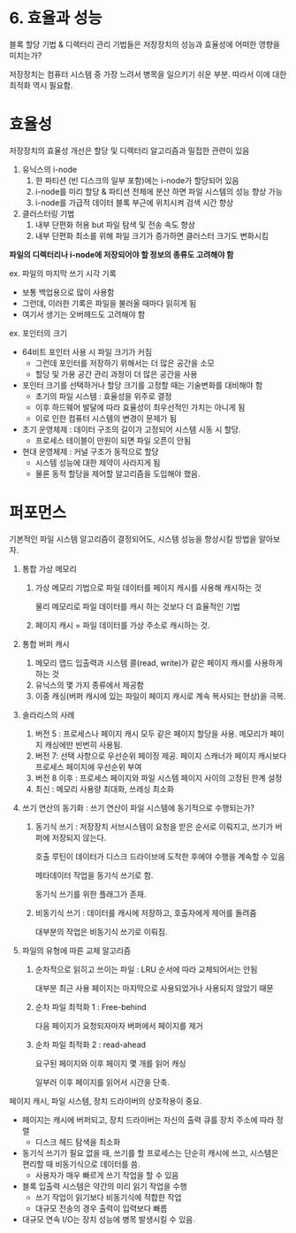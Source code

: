 # 6. 효율과 성능

블록 할당 기법 & 디렉터리 관리 기법들은 저장장치의 성능과 효율성에 어떠한 영향을 미치는가?

저장장치는 컴퓨터 시스템 중 가장 느려서 병목을 일으키기 쉬운 부분. 따라서 이에 대한 최적화 역시 필요함.

# 효율성

저장장치의 효율성 개선은 할당 및 디렉터리 알고리즘과 밀접한 관련이 있음

1. 유닉스의 i-node
    1. 한 파티션 (빈 디스크의 일부 포함)에는 i-node가 할당되어 있음
    2. i-node를 미리 할당 & 파티션 전체에 분산 하면 파일 시스템의 성능 향상 가능
    3. i-node를 가급적 데이터 블록 부근에 위치시켜 검색 시간 향상
2. 클러스터링 기법
    1. 내부 단편화 허용 but 파일 탐색 및 전송 속도 향상
    2. 내부 단편화 최소를 위해 파일 크기가 증가하면 클러스터 크기도 변화시킴

**파일의 디렉터리나 i-node에 저장되어야 할 정보의 종류도 고려해야 함**

ex. 파일의 마지막 쓰기 시각 기록

- 보통 백업용으로 많이 사용함
- 그런데, 이러한 기록은 파일을 불러올 때마다 읽히게 됨
- 여기서 생기는 오버헤드도 고려해야 함

ex. 포인터의 크기

- 64비트 포인터 사용 시 파일 크기가 커짐
    - 그런데 포인터를 저장하기 위해서는 더 많은 공간을 소모
    - 할당 및 가용 공간 관리 과정이 더 많은 공간을 사용
- 포인터 크기를 선택하거나 할당 크기를 고정할 때는 기술변화를 대비해야 함
    - 초기의 파일 시스템 : 효율성을 위주로 결정
    - 이후 하드웨어 발달에 따라 효율성이 최우선적인 가치는 아니게 됨
    - 이로 인한 컴퓨터 시스템의 변경이 문제가 됨
- 초기 운영체제 : 데이터 구조의 길이가 고정되어 시스템 시동 시 할당.
    - 프로세스 테이블이 만원이 되면 파일 오픈이 안됨
- 현대 운영체제 : 커널 구조가 동적으로 할당
    - 시스템 성능에 대한 제약이 사라지게 됨
    - 물론 동적 할당을 제어할 알고리즘을 도입해야 했음.

# 퍼포먼스

기본적인 파일 시스템 알고리즘이 결정되어도, 시스템 성능을 향상시킬 방법을 알아보자.

1. 통합 가상 메모리
    1. 가상 메모리 기법으로 파일 데이터를 페이지 캐시를 사용해 캐시하는 것
        
        물리 메모리로 파일 데이터를 캐시 하는 것보다 더 효율적인 기법
        
    2. 페이지 캐시 = 파일 데이터를 가상 주소로 캐시하는 것.
2. 통합 버퍼 캐시
    1. 메모리 맵드 입출력과 시스템 콜(read, write)가 같은 페이지 캐시를 사용하게 하는 것
    2. 유닉스의 몇 가지 종류에서 제공함
    3. 이중 캐싱(버퍼 캐시에 있는 파일이 페이지 캐시로 계속 복사되는 현상)을 극복.
3. 솔라리스의 사례
    1. 버전 5 : 프로세스나 페이지 캐시 모두 같은 페이지 할당을 사용. 메모리가 페이지 캐싱에만 빈번히 사용됨.
    2. 버전 7: 선택 사항으로 우선순위 페이징 제공. 페이지 스캐너가 페이지 캐시보다 프로세스 페이지에 우선순위 부여
    3. 버전 8 이후 : 프로세스 페이지와 파일 시스템 페이지 사이의 고정된 한계 설정
    4. 최신 : 메모리 사용량 최대화, 쓰레싱 최소화
4. 쓰기 연산의 동기화 : 쓰기 연산이 파일 시스템에 동기적으로 수행되는가?
    1. 동기식 쓰기 : 저장장치 서브시스템이 요청을 받은 순서로 이뤄지고, 쓰기가 버퍼에 저장되지 않는다.
        
        호출 루틴이 데이터가 디스크 드라이브에 도착한 후에야 수행을 계속할 수 있음
        
        메타데이터 작업을 동기식 쓰기로 함.
        
        동기식 쓰기를 위한 플래그가 존재.
        
    2. 비동기식 쓰기 : 데이터를 캐시에 저장하고, 호출자에게 제어를 돌려줌
        
        대부분의 작업은 비동기식 쓰기로 이뤄짐.
        
5. 파일의 유형에 따른 교체 알고리즘
    1. 순차적으로 읽히고 쓰이는 파일 : LRU 순서에 따라 교체되어서는 안됨
        
        대부분 최근 사용 페이지는 마지막으로 사용되었거나 사용되지 않았기 때문
        
    2. 순차 파일 최적화 1 : Free-behind
        
        다음 페이지가 요청되자마자 버퍼에서 페이지를 제거
        
    3. 순차 파일 최적화 2 : read-ahead
        
        요구된 페이지와 이후 페이지 몇 개를 읽어 캐싱
        
        일부러 이후 페이지를 읽어서 시간을 단축.
        

페이지 캐시, 파일 시스템, 장치 드라이버의 상호작용이 중요.

- 페이지는 캐시에 버퍼되고, 장치 드라이버는 자신의 출력 큐를 장치 주소에 따라 정렬
    - 디스크 헤드 탐색을 최소화
- 동기식 쓰기가 필요 없을 때, 쓰기를 할 프로세스는 단순히 캐시에 쓰고, 시스템은 편리할 때 비동기식으로 데이터를 씀.
    - 사용자가 매우 빠르게 쓰기 작업을 할 수 있음
- 블록 입출력 시스템은 약간의 미리 읽기 작업을 수행
    - 쓰기 작업이 읽기보다 비동기식에 적합한 작업
    - 대규모 전송의 경우 출력이 입력보다 빠름
- 대규모 연속 I/O는 장치 성능에 병목 발생시킬 수 있음.